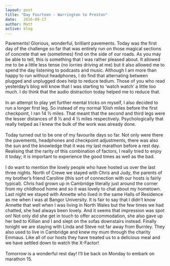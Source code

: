 ```yaml
---
layout: post
title: "Day Fourteen - Warrington to Preston"
date:   2016-09-17
author: Matt
active: blog
---
```

Pavements! Glorious, wonderful, brilliant pavements. Today was the first day of the challenge so far that was entirely run on those magical sections of concrete that we (sometimes) find on the side of our roads. As you may be able to tell, this is something that I was rather pleased about. It allowed me to be a little less tense (no lorries driving at me) but it also allowed me to spend the day listening to podcasts and music. Although I am more than happy to run without headphones, I do find that alternating between plugged and unplugged does help to reduce tedium. Those of you who read yesterday’s blog will know that I was starting to ‘watch watch’ a little too much. I do think that the audio distraction today helped me to reduce that. 
<BR><BR>
In an attempt to play yet further mental tricks on myself, I also decided to run a longer first leg. So instead of my normal 10ish miles before the first checkpoint, I ran 14 ½ miles. That meant that the second and third legs were the lesser distances of 8 ½ and 4 ½ miles respectively. Psychologically that really helped as I knew the bulk of the work was already done. 
<BR><BR>
Today turned out to be one of my favourite days so far. Not only were there the pavements, headphones and checkpoint adjustments, there was also the sun and the knowledge that it was my last marathon before a rest day. Realising that the rarity of this combination of factors, I really tried to enjoy it today; it is important to experience the good times as well as the bad. 
<BR><BR>
I do want to mention the lovely people who have hosted us over the last three nights. North of Crewe we stayed with Chris and Judy, the parents of my brother’s friend Caroline (this sort of connection with our hosts is fairly typical). Chris had grown up in Cambridge literally just around the corner from my childhood home and so it was lovely to chat about my hometown. Last night we stayed with Annette who lived in the same Halls of Residence as me when I was at Bangor University. It is fair to say that I didn’t know Annette that well when I was living in North Wales but the few times we had chatted, she had always been lovely. And it seems that impression was spot on! Not only did she get in touch to offer accommodation, she also gave up her bed to Killian and I and slept on the sofas downstairs instead. Finally tonight we are staying with Linda and Steve not far away from Burnley. They also used to live in Cambridge and knew my mum through the charity Emmaus. Like all of our hosts they have treated us to a delicious meal and we have settled down to watch the X-Factor! 
<BR><BR>
Tomorrow is a wonderful rest day! I’ll be back on Monday to embark on marathon 15. 
